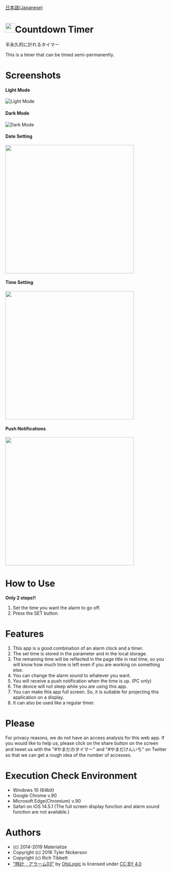[日本語(Japanese)](./readme/README_ja.md)
# <img src="./favicon/favicon.ico" width="30px">Countdown Timer
半永久的に計れるタイマー

This is a timer that can be timed semi-permanently.
# Screenshots
#### Light Mode
![Light Mode](https://user-images.githubusercontent.com/75155258/120090124-0f5e4680-c13b-11eb-912f-e28257acaecb.jpg)

#### Dark Mode
![Dark Mode](https://user-images.githubusercontent.com/75155258/120090129-1422fa80-c13b-11eb-9a00-a0a297299fcc.jpg)

#### Date Setting
<img src="https://user-images.githubusercontent.com/75155258/119243992-f12aa080-bba6-11eb-80b5-a2bcaa66dfc3.jpg" width ="400px">

#### Time Setting
<img src="https://user-images.githubusercontent.com/75155258/119244001-fa1b7200-bba6-11eb-801a-ab61b74c66b7.jpg" width ="400px">

#### Push Notifications
<img src="https://user-images.githubusercontent.com/75155258/120090149-2b61e800-c13b-11eb-9000-db90b30da313.jpg" width ="400px">


# How to Use
**Only 2 steps!!**  
1. Set the time you want the alarm to go off.
2. Press the SET button.
# Features
1. This app is a good combination of an alarm clock and a timer.
2. The set time is stored in the parameter and in the local storage.
3. The remaining time will be reflected in the page title in real time, so you will know how much time is left even if you are working on something else.
4. You can change the alarm sound to whatever you want.
5. You will receive a push notification when the time is up. (PC only)
6. The device will not sleep while you are using this app.
7. You can make this app full screen. So, it is suitable for projecting this application on a display.
8. It can also be used like a regular timer.
# Please
For privacy reasons, we do not have an access analysis for this web app. If you would like to help us, please click on the share button on the screen and tweet us with the "#やまだのタイマー" and "#やまだけんいち" on Twitter so that we can get a rough idea of the number of accesses.
# Execution Check Environment
- Windows 10 (64bit)
- Google Chrome v.90
- Microsoft Edge(Chromium) v.90
- Safari on iOS 14.5.1 (The full screen display function and alarm sound function are not available.)
# Authors
- (c) 2014-2019 Materialize
- Copyright (c) 2016 Tyler Nickerson
- Copyright (c) Rich Tibbett
- ["時計　アラーム03"](https://otologic.jp/free/se/clock01.html) by [OtoLogic](https://otologic.jp/) is licensed under [CC BY 4.0](https://creativecommons.org/licenses/by/4.0/legalcode)
